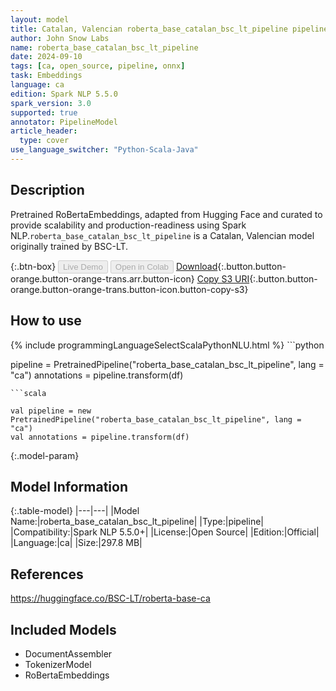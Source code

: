```yaml
---
layout: model
title: Catalan, Valencian roberta_base_catalan_bsc_lt_pipeline pipeline RoBertaEmbeddings from BSC-LT
author: John Snow Labs
name: roberta_base_catalan_bsc_lt_pipeline
date: 2024-09-10
tags: [ca, open_source, pipeline, onnx]
task: Embeddings
language: ca
edition: Spark NLP 5.5.0
spark_version: 3.0
supported: true
annotator: PipelineModel
article_header:
  type: cover
use_language_switcher: "Python-Scala-Java"
---
```


## Description

Pretrained RoBertaEmbeddings, adapted from Hugging Face and curated to provide scalability and production-readiness using Spark NLP.`roberta_base_catalan_bsc_lt_pipeline` is a Catalan, Valencian model originally trained by BSC-LT.

{:.btn-box}
<button class="button button-orange" disabled>Live Demo</button>
<button class="button button-orange" disabled>Open in Colab</button>
[Download](https://s3.amazonaws.com/auxdata.johnsnowlabs.com/public/models/roberta_base_catalan_bsc_lt_pipeline_ca_5.5.0_3.0_1726006243532.zip){:.button.button-orange.button-orange-trans.arr.button-icon}
[Copy S3 URI](s3://auxdata.johnsnowlabs.com/public/models/roberta_base_catalan_bsc_lt_pipeline_ca_5.5.0_3.0_1726006243532.zip){:.button.button-orange.button-orange-trans.button-icon.button-copy-s3}

## How to use



<div class="tabs-box" markdown="1">
{% include programmingLanguageSelectScalaPythonNLU.html %}
```python

pipeline = PretrainedPipeline("roberta_base_catalan_bsc_lt_pipeline", lang = "ca")
annotations =  pipeline.transform(df)   

```
```scala

val pipeline = new PretrainedPipeline("roberta_base_catalan_bsc_lt_pipeline", lang = "ca")
val annotations = pipeline.transform(df)

```
</div>

{:.model-param}
## Model Information

{:.table-model}
|---|---|
|Model Name:|roberta_base_catalan_bsc_lt_pipeline|
|Type:|pipeline|
|Compatibility:|Spark NLP 5.5.0+|
|License:|Open Source|
|Edition:|Official|
|Language:|ca|
|Size:|297.8 MB|

## References

https://huggingface.co/BSC-LT/roberta-base-ca

## Included Models

- DocumentAssembler
- TokenizerModel
- RoBertaEmbeddings